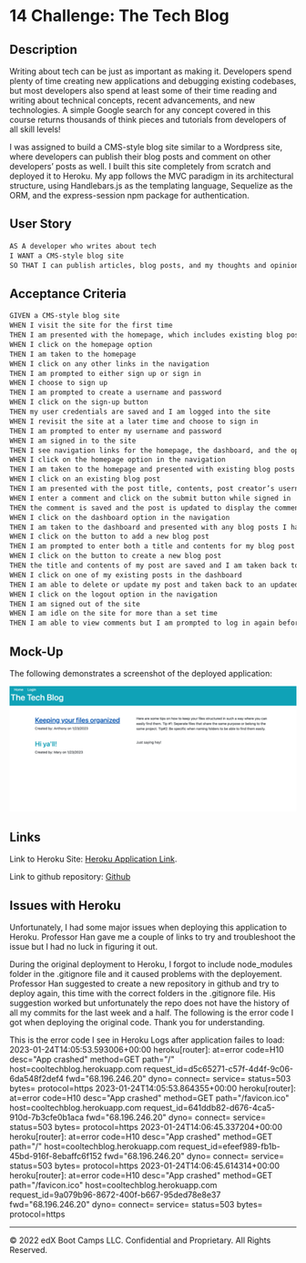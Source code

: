 # 14 Challenge: The Tech Blog

## Description

Writing about tech can be just as important as making it. Developers spend plenty of time creating new applications and debugging existing codebases, but most developers also spend at least some of their time reading and writing about technical concepts, recent advancements, and new technologies. A simple Google search for any concept covered in this course returns thousands of think pieces and tutorials from developers of all skill levels!

I was assigned to build a CMS-style blog site similar to a Wordpress site, where developers can publish their blog posts and comment on other developers’ posts as well. I built this site completely from scratch and deployed it to Heroku. My app follows the MVC paradigm in its architectural structure, using Handlebars.js as the templating language, Sequelize as the ORM, and the express-session npm package for authentication.

## User Story

```md
AS A developer who writes about tech
I WANT a CMS-style blog site
SO THAT I can publish articles, blog posts, and my thoughts and opinions
```

## Acceptance Criteria

```md
GIVEN a CMS-style blog site
WHEN I visit the site for the first time
THEN I am presented with the homepage, which includes existing blog posts if any have been posted; navigation links for the homepage and the dashboard; and the option to log in
WHEN I click on the homepage option
THEN I am taken to the homepage
WHEN I click on any other links in the navigation
THEN I am prompted to either sign up or sign in
WHEN I choose to sign up
THEN I am prompted to create a username and password
WHEN I click on the sign-up button
THEN my user credentials are saved and I am logged into the site
WHEN I revisit the site at a later time and choose to sign in
THEN I am prompted to enter my username and password
WHEN I am signed in to the site
THEN I see navigation links for the homepage, the dashboard, and the option to log out
WHEN I click on the homepage option in the navigation
THEN I am taken to the homepage and presented with existing blog posts that include the post title and the date created
WHEN I click on an existing blog post
THEN I am presented with the post title, contents, post creator’s username, and date created for that post and have the option to leave a comment
WHEN I enter a comment and click on the submit button while signed in
THEN the comment is saved and the post is updated to display the comment, the comment creator’s username, and the date created
WHEN I click on the dashboard option in the navigation
THEN I am taken to the dashboard and presented with any blog posts I have already created and the option to add a new blog post
WHEN I click on the button to add a new blog post
THEN I am prompted to enter both a title and contents for my blog post
WHEN I click on the button to create a new blog post
THEN the title and contents of my post are saved and I am taken back to an updated dashboard with my new blog post
WHEN I click on one of my existing posts in the dashboard
THEN I am able to delete or update my post and taken back to an updated dashboard
WHEN I click on the logout option in the navigation
THEN I am signed out of the site
WHEN I am idle on the site for more than a set time
THEN I am able to view comments but I am prompted to log in again before I can add, update, or delete comments
```

## Mock-Up

The following demonstrates a screenshot of the deployed application:

![The Tech Blog](./Assets/Screenshot%202023-01-24%20at%209.08.19%20AM.png) 

## Links


Link to Heroku Site: [Heroku Application Link](https://valstechblog.herokuapp.com/).

Link to github repository: [Github](https://github.com/Val-gee/valstechblog)

## Issues with Heroku 

Unfortunately, I had some major issues when deploying this application to Heroku. Professor Han gave me a couple of links to try and troubleshoot the issue but I had no luck in figuring it out. 

During the original deployment to Heroku, I forgot to include node_modules folder in the .gitignore file and it caused problems with the deployement. Professor Han suggested to create a new repository in github and try to deploy again, this time with the correct folders in the .gitignore file. His suggestion worked but unfortunately the repo does not have the history of all my commits for the last week and a half. The following is the error code I got when deploying the original code. Thank you for understanding.

This is the error code I see in Heroku Logs after application failes to load:
2023-01-24T14:05:53.593006+00:00 heroku[router]: at=error code=H10 desc="App crashed" method=GET path="/" host=cooltechblog.herokuapp.com request_id=d5c65271-c57f-4d4f-9c06-6da548f2def4 fwd="68.196.246.20" dyno= connect= service= status=503 bytes= protocol=https
2023-01-24T14:05:53.864355+00:00 heroku[router]: at=error code=H10 desc="App crashed" method=GET path="/favicon.ico" host=cooltechblog.herokuapp.com request_id=641ddb82-d676-4ca5-910d-7b3cfe0b1aca fwd="68.196.246.20" dyno= connect= service= status=503 bytes= protocol=https
2023-01-24T14:06:45.337204+00:00 heroku[router]: at=error code=H10 desc="App crashed" method=GET path="/" host=cooltechblog.herokuapp.com request_id=efeef989-fb1b-45bd-916f-8ebaffc6f152 fwd="68.196.246.20" dyno= connect= service= status=503 bytes= protocol=https
2023-01-24T14:06:45.614314+00:00 heroku[router]: at=error code=H10 desc="App crashed" method=GET path="/favicon.ico" host=cooltechblog.herokuapp.com request_id=9a079b96-8672-400f-b667-95ded78e8e37 fwd="68.196.246.20" dyno= connect= service= status=503 bytes= protocol=https


---
© 2022 edX Boot Camps LLC. Confidential and Proprietary. All Rights Reserved.
